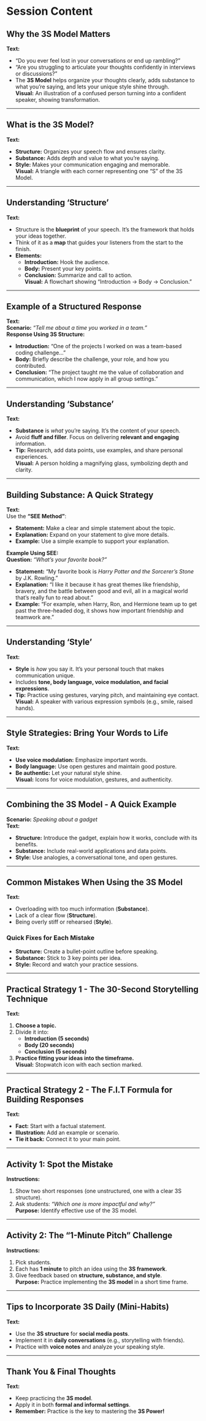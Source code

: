 # **Session Content**

## **Why the 3S Model Matters**  
**Text:**  
- “Do you ever feel lost in your conversations or end up rambling?”  
- “Are you struggling to articulate your thoughts confidently in interviews or discussions?”  
- The **3S Model** helps organize your thoughts clearly, adds substance to what you’re saying, and lets your unique style shine through.  
**Visual:** An illustration of a confused person turning into a confident speaker, showing transformation.  

---

## **What is the 3S Model?**  
**Text:**  
- **Structure:** Organizes your speech flow and ensures clarity.  
- **Substance:** Adds depth and value to what you’re saying.  
- **Style:** Makes your communication engaging and memorable.  
**Visual:** A triangle with each corner representing one “S” of the 3S Model.  

---

## **Understanding ‘Structure’**  
**Text:**  
- Structure is the **blueprint** of your speech. It’s the framework that holds your ideas together.  
- Think of it as a **map** that guides your listeners from the start to the finish.  
- **Elements:**  
  - **Introduction:** Hook the audience.  
  - **Body:** Present your key points.  
  - **Conclusion:** Summarize and call to action.  
**Visual:** A flowchart showing “Introduction → Body → Conclusion.”  

---

## **Example of a Structured Response**  
**Text:**  
**Scenario:** *“Tell me about a time you worked in a team.”*  
**Response Using 3S Structure:**  
- **Introduction:** “One of the projects I worked on was a team-based coding challenge…”  
- **Body:** Briefly describe the challenge, your role, and how you contributed.  
- **Conclusion:** “The project taught me the value of collaboration and communication, which I now apply in all group settings.”  

---

## **Understanding ‘Substance’**  
**Text:**  
- **Substance** is *what* you’re saying. It’s the content of your speech.  
- Avoid **fluff and filler**. Focus on delivering **relevant and engaging** information.  
- **Tip:** Research, add data points, use examples, and share personal experiences.  
**Visual:** A person holding a magnifying glass, symbolizing depth and clarity.  

---

## **Building Substance: A Quick Strategy**  
**Text:**  
Use the **“SEE Method”**:  
- **Statement:** Make a clear and simple statement about the topic.  
- **Explanation:** Expand on your statement to give more details.  
- **Example:** Use a simple example to support your explanation.  

**Example Using SEE:**  
**Question:** *“What’s your favorite book?”*  
- **Statement:** “My favorite book is *Harry Potter and the Sorcerer’s Stone* by J.K. Rowling.”  
- **Explanation:** “I like it because it has great themes like friendship, bravery, and the battle between good and evil, all in a magical world that’s really fun to read about.”  
- **Example:** “For example, when Harry, Ron, and Hermione team up to get past the three-headed dog, it shows how important friendship and teamwork are.”  

---

## **Understanding ‘Style’**  
**Text:**  
- **Style** is *how* you say it. It’s your personal touch that makes communication unique.  
- Includes **tone, body language, voice modulation, and facial expressions**.  
- **Tip:** Practice using gestures, varying pitch, and maintaining eye contact.  
**Visual:** A speaker with various expression symbols (e.g., smile, raised hands).  

---

## **Style Strategies: Bring Your Words to Life**  
**Text:**  
- **Use voice modulation:** Emphasize important words.  
- **Body language:** Use open gestures and maintain good posture.  
- **Be authentic:** Let your natural style shine.  
**Visual:** Icons for voice modulation, gestures, and authenticity.  

---

## **Combining the 3S Model - A Quick Example**  
**Scenario:** *Speaking about a gadget*  
**Text:**  
- **Structure:** Introduce the gadget, explain how it works, conclude with its benefits.  
- **Substance:** Include real-world applications and data points.  
- **Style:** Use analogies, a conversational tone, and open gestures.  

---

## **Common Mistakes When Using the 3S Model**  
**Text:**  
- Overloading with too much information (**Substance**).  
- Lack of a clear flow (**Structure**).  
- Being overly stiff or rehearsed (**Style**).  

### **Quick Fixes for Each Mistake**  
- **Structure:** Create a bullet-point outline before speaking.  
- **Substance:** Stick to 3 key points per idea.  
- **Style:** Record and watch your practice sessions.  

---

## **Practical Strategy 1 - The 30-Second Storytelling Technique**  
**Text:**  
1. **Choose a topic.**  
2. Divide it into:  
   - **Introduction (5 seconds)**  
   - **Body (20 seconds)**  
   - **Conclusion (5 seconds)**  
3. **Practice fitting your ideas into the timeframe.**  
**Visual:** Stopwatch icon with each section marked.  

---

## **Practical Strategy 2 - The F.I.T Formula for Building Responses**  
**Text:**  
- **Fact:** Start with a factual statement.  
- **Illustration:** Add an example or scenario.  
- **Tie it back:** Connect it to your main point.  

---

## **Activity 1: Spot the Mistake**  
**Instructions:**  
1. Show two short responses (one unstructured, one with a clear 3S structure).  
2. Ask students: *“Which one is more impactful and why?”*  
**Purpose:** Identify effective use of the 3S model.  

---

## **Activity 2: The “1-Minute Pitch” Challenge**  
**Instructions:**  
1. Pick students.  
2. Each has **1 minute** to pitch an idea using the **3S framework**.  
3. Give feedback based on **structure, substance, and style**.  
**Purpose:** Practice implementing the **3S model** in a short time frame.  

---

## **Tips to Incorporate 3S Daily (Mini-Habits)**  
**Text:**  
- Use the **3S structure** for **social media posts**.  
- Implement it in **daily conversations** (e.g., storytelling with friends).  
- Practice with **voice notes** and analyze your speaking style.  

---

## **Thank You & Final Thoughts**  
**Text:**  
- Keep practicing the **3S model**.  
- Apply it in both **formal and informal settings**.  
- **Remember:** Practice is the key to mastering the **3S Power!**  
